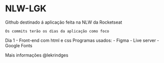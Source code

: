 # NLW-LGK

Github destinado á aplicação feita na NLW da Rocketseat

```
Os commits terão os dias da aplicação como foco
```
Dia 1 - Front-end com html e css 
Programas usados: 
    - Figma
    - Live server
    - Google Fonts

Mais informações @lekrindges

